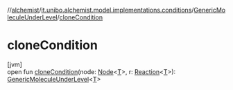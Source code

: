 //[alchemist](../../../index.md)/[it.unibo.alchemist.model.implementations.conditions](../index.md)/[GenericMoleculeUnderLevel](index.md)/[cloneCondition](clone-condition.md)

# cloneCondition

[jvm]\
open fun [cloneCondition](clone-condition.md)(node: [Node](../../it.unibo.alchemist.model.interfaces/-node/index.md)<[T](../-generic-molecule-present/index.md)>, r: [Reaction](../../it.unibo.alchemist.model.interfaces/-reaction/index.md)<[T](../-generic-molecule-present/index.md)>): [GenericMoleculeUnderLevel](index.md)<[T](../-generic-molecule-present/index.md)>
